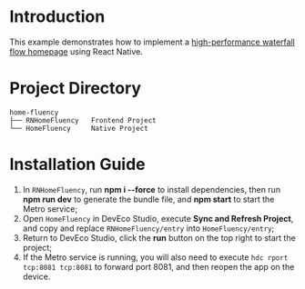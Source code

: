 # Introduction

This example demonstrates how to implement a [high-performance waterfall flow homepage](https://developer.huawei.com/consumer/cn/forum/topic/0202160237461682658) using React Native.

# Project Directory

```
home-fluency
├── RNHomeFluency   Frontend Project
└── HomeFluency     Native Project
```

# Installation Guide

1. In `RNHomeFluency`, run **npm i --force** to install dependencies, then run **npm run dev** to generate the bundle file, and **npm start** to start the Metro service;
2. Open `HomeFluency` in DevEco Studio, execute **Sync and Refresh Project**, and copy and replace `RNHomeFluency/entry` into `HomeFluency/entry`;
3. Return to DevEco Studio, click the **run** button on the top right to start the project;
4. If the Metro service is running, you will also need to execute `hdc rport tcp:8081 tcp:8081` to forward port 8081, and then reopen the app on the device.